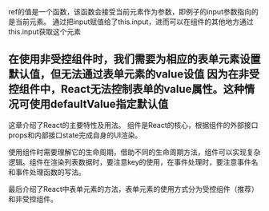 ref的值是一个函数，该函数会接受当前元素作为参数，即例子的input参数指向的是当前元素。
通过把input赋值给了this.input，进而可以在组件的其他地方通过this.input获取这个元素

在使用非受控组件时，我们需要为相应的表单元素设置默认值，但无法通过表单元素的value设值
因为在非受控组件中，React无法控制表单的value属性。这种情况可使用defaultValue指定默认值
---

这章介绍了React的主要特性及用法。
组件是React的核心，根据组件的外部接口props和内部接口state完成自身的UI渲染。

使用组件时需要理解它的生命周期，借助不同的生命周期方法，组件可以实现复杂逻辑。组件在渲染列表数据时，要注意key的使用，在事件处理时，要注意事件名和事件处理函数的写法。

最后介绍了React中表单元素的方法，表单元素的使用方式分为受控组件（推荐）和非受控组件。
